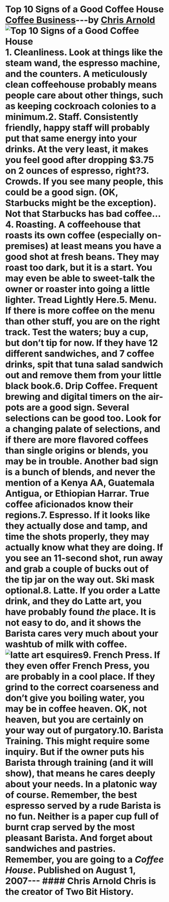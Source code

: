 # Top 10 Signs of a Good Coffee House [Coffee Business](https://ineedcoffee.com/section/coffee-business/)---by [Chris Arnold](https://ineedcoffee.com/by/chris-arnold/)![Top 10 Signs of a Good Coffee House](https://ineedcoffee.com/images/posts/top-10-signs-of-a-good-coffee-house/latte-art-esquires1.jpg)**1. Cleanliness.** Look at things like the steam wand, the espresso machine, and the counters. A meticulously clean coffeehouse probably means people care about other things, such as keeping cockroach colonies to a minimum.**2. Staff.** Consistently friendly, happy staff will probably put that same energy into your drinks. At the very least, it makes you feel good after dropping $3.75 on 2 ounces of espresso, right?**3. Crowds.** If you see many people, this could be a good sign. (OK, Starbucks might be the exception). Not that Starbucks has bad coffee…**4. Roasting.** A coffeehouse that roasts its own coffee (especially on-premises) at least means you have a good shot at fresh beans. They may roast too dark, but it is a start. You may even be able to sweet-talk the owner or roaster into going a little lighter. Tread Lightly Here.**5. Menu.** If there is more coffee on the menu than other stuff, you are on the right track. Test the waters; buy a cup, but don’t tip for now. If they have 12 different sandwiches, and 7 coffee drinks, spit that tuna salad sandwich out and remove them from your little black book.**6. Drip Coffee.** Frequent brewing and digital timers on the air-pots are a good sign. Several selections can be good too. Look for a changing palate of selections, and if there are more flavored coffees than single origins or blends, you may be in trouble. Another bad sign is a bunch of blends, and never the mention of a Kenya AA, Guatemala Antigua, or Ethiopian Harrar. True coffee aficionados know their regions.**7. Espresso.** If it looks like they actually dose and tamp, and time the shots properly, they may actually know what they are doing. If you see an 11-second shot, run away and grab a couple of bucks out of the tip jar on the way out. Ski mask optional.**8. Latte.** If you order a Latte drink, and they do Latte art, you have probably found _the_ place. It is not easy to do, and it shows the Barista cares very much about your washtub of milk with coffee.![latte art esquires](https://ineedcoffee.com/assets/latte-art-esquires1.BkplhxTB_Z1gaFB8.webp)**9. French Press.** If they even offer French Press, you are probably in a cool place. If they grind to the correct coarseness and don’t give you boiling water, you may be in coffee heaven. OK, not heaven, but you are certainly on your way out of purgatory.**10. Barista Training.** This might require some inquiry. But if the owner puts his Barista through training (and it will show), that means he cares deeply about your needs. In a platonic way of course. Remember, the best espresso served by a rude Barista is no fun. Neither is a paper cup full of burnt crap served by the most pleasant Barista. And forget about sandwiches and pastries. Remember, you are going to a _**Coffee** House_. Published on August 1, 2007--- #### Chris Arnold Chris is the creator of Two Bit History.